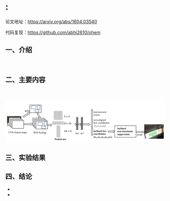 # **:**

论文地址：<https://arxiv.org/abs/1604.03540>

代码复现：<https://github.com/abhi2610/ohem>



## 一、介绍

&emsp;&emsp;





## 二、主要内容

&emsp;&emsp;



![这里随便写文字](https://github.com/clw5180/CV_Paper/blob/master/res/R2CNN/1.png)





## 三、实验结果





## 四、结论

* 
* 
